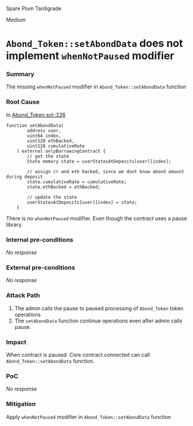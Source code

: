 Spare Plum Tardigrade

Medium

# `Abond_Token::setAbondData` does not implement `whenNotPaused` modifier

### Summary

The missing `whenNotPaused` modifier in `Abond_Token::setAbondData` function

### Root Cause

In [Abond_Token.sol::226](https://github.com/sherlock-audit/2024-11-autonomint/blob/0d324e04d4c0ca306e1ae4d4c65f0cb9d681751b/Blockchain/Blockchian/contracts/Token/Abond_Token.sol#L226)
```solidity
function setAbondData(
        address user,
        uint64 index,
        uint128 ethBacked,
        uint128 cumulativeRate
    ) external onlyBorrowingContract {
        // get the state
        State memory state = userStatesAtDeposits[user][index];

        // assign cr and eth backed, since we dont know abond amount during deposit
        state.cumulativeRate = cumulativeRate;
        state.ethBacked = ethBacked;

        // update the state
        userStatesAtDeposits[user][index] = state;
    }
```
There is no `whenNotPaused` modifier. Even though the contract uses a pause library.


### Internal pre-conditions

_No response_

### External pre-conditions

_No response_

### Attack Path

1. The admin calls the pause to paused processing of `Abond_Token` token operations
2. The `setAbondData` function continue operations even after admin calls pause.

### Impact

When contract is paused. Core contract connected can call `Abond_Token::setAbondData` function.

### PoC

_No response_

### Mitigation

Apply `whenNotPaused` modifier in `Abond_Token::setAbondData` function